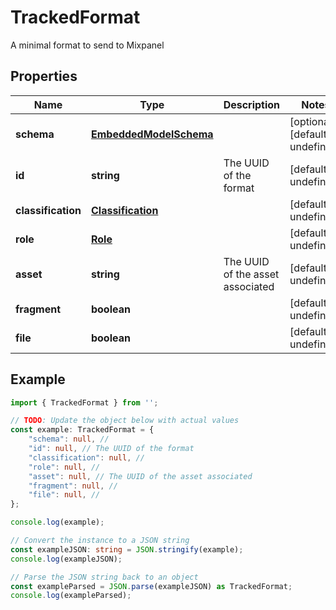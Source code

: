 
# TrackedFormat

A minimal format to send to Mixpanel

## Properties

Name | Type | Description | Notes
------------ | ------------- | ------------- | -------------
**schema** | [**EmbeddedModelSchema**](EmbeddedModelSchema) |  | [optional] [default to undefined]
**id** | **string** | The UUID of the format | [default to undefined]
**classification** | [**Classification**](Classification) |  | [default to undefined]
**role** | [**Role**](Role) |  | [default to undefined]
**asset** | **string** | The UUID of the asset associated | [default to undefined]
**fragment** | **boolean** |  | [default to undefined]
**file** | **boolean** |  | [default to undefined]

## Example

```typescript
import { TrackedFormat } from '';

// TODO: Update the object below with actual values
const example: TrackedFormat = {
    "schema": null, // 
    "id": null, // The UUID of the format
    "classification": null, // 
    "role": null, // 
    "asset": null, // The UUID of the asset associated
    "fragment": null, // 
    "file": null, // 
};

console.log(example);

// Convert the instance to a JSON string
const exampleJSON: string = JSON.stringify(example);
console.log(exampleJSON);

// Parse the JSON string back to an object
const exampleParsed = JSON.parse(exampleJSON) as TrackedFormat;
console.log(exampleParsed);
```




